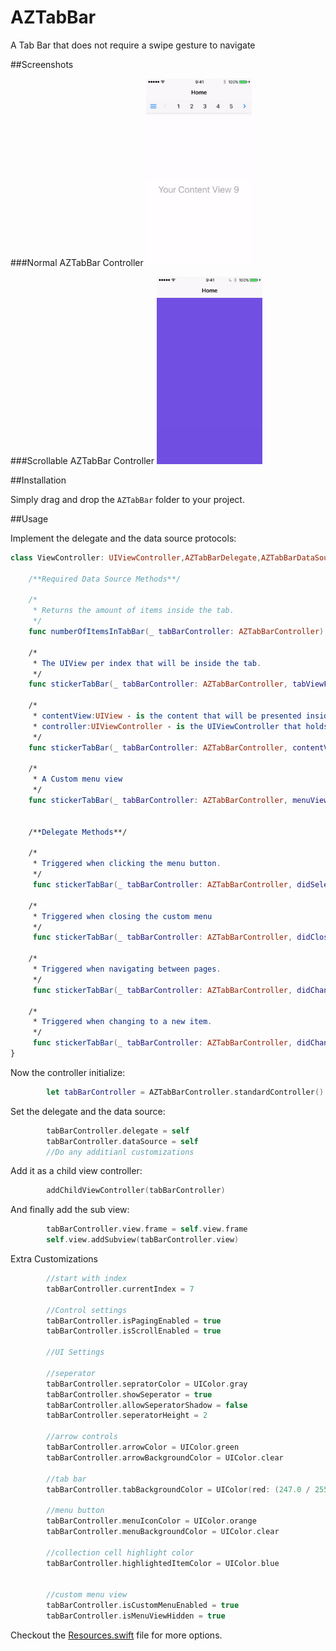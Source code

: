 # AZTabBar
A Tab Bar that does not require a swipe gesture to navigate

##Screenshots

###Normal AZTabBar Controller
<img src="Screenshot/aztabbar.gif" height="300" />

###Scrollable AZTabBar Controller
<img src="Screenshot/azscrollable.gif" height="300" />

##Installation

Simply drag and drop the ```AZTabBar``` folder to your project.

##Usage

Implement the delegate and the data source protocols:
```swift
class ViewController: UIViewController,AZTabBarDelegate,AZTabBarDataSource {

    /**Required Data Source Methods**/
     
    /*
     * Returns the amount of items inside the tab.
     */
    func numberOfItemsInTabBar(_ tabBarController: AZTabBarController) -> Int

    /*
     * The UIView per index that will be inside the tab.
     */
    func stickerTabBar(_ tabBarController: AZTabBarController, tabViewForPageAtIndex index: Int) -> UIView
    
    /*
     * contentView:UIView - is the content that will be presented inside the content holder.
     * controller:UIViewController - is the UIViewController that holds the content view (if exists).
     */
    func stickerTabBar(_ tabBarController: AZTabBarController, contentViewForPageAtIndex index: Int) -> ( contentView:UIView,controller:UIViewController?)
    
    /*
     * A Custom menu view
     */
    func stickerTabBar(_ tabBarController: AZTabBarController, menuViewForIndex index:Int) -> (view:UIView?,icon:UIImage?,title:String?)
    
    
    /**Delegate Methods**/
    
    /*
     * Triggered when clicking the menu button.
     */
     func stickerTabBar(_ tabBarController: AZTabBarController, didSelectMenu menu:UIView, at index:Int)
    
    /*
     * Triggered when closing the custom menu
     */
     func stickerTabBar(_ tabBarController: AZTabBarController, didCloseMenu menu:UIView, at index:Int)
    
    /*
     * Triggered when navigating between pages.
     */
     func stickerTabBar(_ tabBarController: AZTabBarController, didChangeToPage index:Int ,from oldPage:Int)
    
    /*
     * Triggered when changing to a new item.
     */
     func stickerTabBar(_ tabBarController: AZTabBarController, didChangeToItem index:Int)
}
```

Now the controller initialize:

```swift
        let tabBarController = AZTabBarController.standardController()
```

Set the delegate and the data source:
```swift
        tabBarController.delegate = self
        tabBarController.dataSource = self
        //Do any additianl customizations
```

Add it as a child view controller:
```swift
        addChildViewController(tabBarController)
```

And finally add the sub view:

```swift
        tabBarController.view.frame = self.view.frame
        self.view.addSubview(tabBarController.view)
```


Extra Customizations


```swift
        //start with index
        tabBarController.currentIndex = 7
        
        //Control settings
        tabBarController.isPagingEnabled = true
        tabBarController.isScrollEnabled = true
        
        //UI Settings
        
        //seperator
        tabBarController.sepratorColor = UIColor.gray
        tabBarController.showSeperator = true
        tabBarController.allowSeperatorShadow = false
        tabBarController.seperatorHeight = 2
        
        //arrow controls
        tabBarController.arrowColor = UIColor.green
        tabBarController.arrowBackgroundColor = UIColor.clear
        
        //tab bar
        tabBarController.tabBackgroundColor = UIColor(red: (247.0 / 255.0), green: (247.0 / 255.0), blue: (247.0 / 255.0), alpha: 1)
        
        //menu button
        tabBarController.menuIconColor = UIColor.orange
        tabBarController.menuBackgroundColor = UIColor.clear
        
        //collection cell highlight color
        tabBarController.highlightedItemColor = UIColor.blue
        
        
        //custom menu view
        tabBarController.isCustomMenuEnabled = true
        tabBarController.isMenuViewHidden = true

```
Checkout the [Resources.swift](https://github.com/Minitour/AZTabBar/blob/master/AZTabBar/Source/Resources.swift) file for more options.
